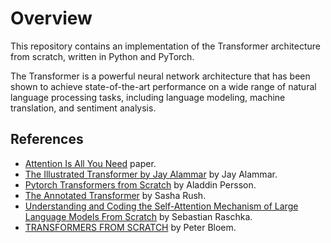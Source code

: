 # Overview

This repository contains an implementation of the Transformer architecture from scratch, written in Python and PyTorch. 

The Transformer is a powerful neural network architecture that has been shown to achieve state-of-the-art performance on a wide range of natural language processing tasks, including language modeling, machine translation, and sentiment analysis.

## References
- [Attention Is All You Need](https://arxiv.org/abs/1706.03762) paper.
- [The Illustrated Transformer by Jay Alammar](http://jalammar.github.io/illustrated-transformer/) by Jay Alammar.
- [Pytorch Transformers from Scratch](https://www.youtube.com/watch?v=U0s0f995w14&t=729s) by Aladdin Persson.
- [The Annotated Transformer](http://nlp.seas.harvard.edu/annotated-transformer/) by Sasha Rush.
- [Understanding and Coding the Self-Attention Mechanism of Large Language Models From Scratch](https://sebastianraschka.com/blog/2023/self-attention-from-scratch.html) by Sebastian Raschka.
- [TRANSFORMERS FROM SCRATCH](https://peterbloem.nl/blog/transformers) by Peter Bloem.


